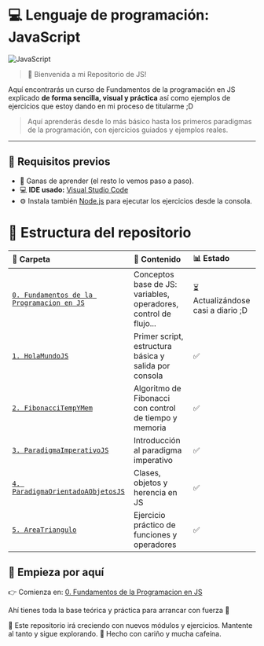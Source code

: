 # 💻 Lenguaje de programación: JavaScript  

![JavaScript](https://img.shields.io/badge/javascript-%23323330.svg?style=for-the-badge&logo=javascript&logoColor=%23F7DF1E)

> 🌈 Bienvenida a mi Repositorio de JS!

Aquí encontrarás un curso de Fundamentos de la programación en JS explicado **de forma sencilla, visual y práctica** así como ejemplos de ejercicios que estoy dando en mi proceso de titularme ;D

> Aquí aprenderás desde lo más básico hasta los primeros paradigmas de la programación, con ejercicios guiados y ejemplos reales.

---

## 🚀 Requisitos previos

- 🧠 Ganas de aprender (el resto lo vemos paso a paso).  
- 💻 **IDE usado:** [Visual Studio Code](https://code.visualstudio.com)  
- ⚙️ Instala también [Node.js](https://nodejs.org) para ejecutar los ejercicios desde la consola.  


# 📂 Estructura del repositorio

| 📁 Carpeta | 📝 Contenido | 📊 Estado |
| :--- | :--- | :--- |
| [`0. Fundamentos de la Programacion en JS`](./ClasesProgramacion/0.%20Fundamentos%20de%20la%20programacion%20en%20JS/) | Conceptos base de JS: variables, operadores, control de flujo... | ⏳ Actualizándose casi a diario ;D |
| [`1. HolaMundoJS`](./ClasesProgramacion/1.%20HolaMundoJS/) | Primer script, estructura básica y salida por consola |      ✅     |
| [`2. FibonacciTempYMem`](./ClasesProgramacion/2.%20FibonacciTempYMem/) | Algoritmo de Fibonacci con control de tiempo y memoria |      ✅     |
| [`3. ParadigmaImperativoJS`](./ClasesProgramacion/3.%20ParadigmaImperativoJS/) | Introducción al paradigma imperativo |      ✅     |
| [`4. ParadigmaOrientadoAObjetosJS`](./ClasesProgramacion/4.%20ParadigmaOrientadoAObjetosJS/) | Clases, objetos y herencia en JS |      ✅     |
| [`5. AreaTriangulo`](./ClasesProgramacion/5.%20AreaTriangulo/) | Ejercicio práctico de funciones y operadores |      ✅     |

## 🚀 Empieza por aquí

👉 Comienza en: [0. Fundamentos de la Programacion en JS](./ClasesProgramacion/0.%20Fundamentos%20de%20la%20programacion%20en%20JS/)

Ahí tienes toda la base teórica y práctica para arrancar con fuerza 💪

🧩 Este repositorio irá creciendo con nuevos módulos y ejercicios. Mantente al tanto y sigue explorando.
💛 Hecho con cariño y mucha cafeína.